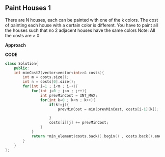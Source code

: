## Paint Houses 1
There are N houses, each can be painted with one of the k colors. The cost of painting each house with a certain color is different. You have to paint all the houses such that no 2 adjacent houses have the same colors
Note: All the costs are > 0

**Approach**



**CODE**
```cpp
class Solution{
    public:
    int minCost2(vector<vector<int>>& costs){
        int m = costs.size();
        int n = costs[0].size();
        for(int i=1 ; i<m ; i++){
            for(int j=0 ; j<n ; j++){
                int prevMinCost = INT_MAX;
                for(int k=0 ; k<n ; k++){
                    if(k!=j){
                        prevMinCost = min(prevMinCost, costs[i-1][k]);

                    }
                    costs[i][j] += prevMinCost;
                }
            }
            return *min_element(costs.back().begin() , costs.back().end());
        }
    }
};
```
